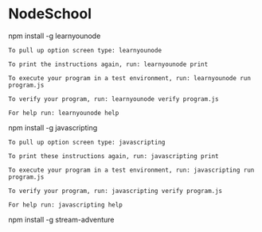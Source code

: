 # NodeSchool

npm install -g learnyounode

	To pull up option screen type: learnyounode

	To print the instructions again, run: learnyounode print

 	To execute your program in a test environment, run: learnyounode run program.js

	To verify your program, run: learnyounode verify program.js

	For help run: learnyounode help

npm install -g javascripting

	To pull up option screen type: javascripting

	To print these instructions again, run: javascripting print

 	To execute your program in a test environment, run: javascripting run program.js

 	To verify your program, run: javascripting verify program.js
 	
 	For help run: javascripting help

npm install -g stream-adventure


